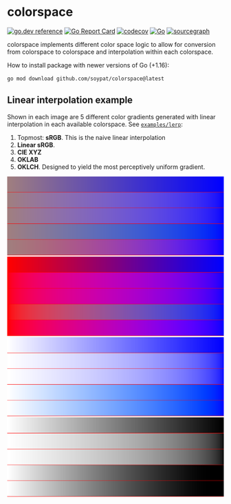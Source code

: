 # colorspace
[![go.dev reference](https://pkg.go.dev/badge/github.com/soypat/colorspace)](https://pkg.go.dev/github.com/soypat/colorspace)
[![Go Report Card](https://goreportcard.com/badge/github.com/soypat/colorspace)](https://goreportcard.com/report/github.com/soypat/colorspace)
[![codecov](https://codecov.io/gh/soypat/colorspace/branch/main/graph/badge.svg)](https://codecov.io/gh/soypat/colorspace)
[![Go](https://github.com/soypat/colorspace/actions/workflows/go.yml/badge.svg)](https://github.com/soypat/colorspace/actions/workflows/go.yml)
[![sourcegraph](https://sourcegraph.com/github.com/soypat/colorspace/-/badge.svg)](https://sourcegraph.com/github.com/soypat/colorspace?badge)

colorspace implements different color space logic to allow for conversion from colorspace to colorspace and interpolation within each colorspace.

How to install package with newer versions of Go (+1.16):
```sh
go mod download github.com/soypat/colorspace@latest
```

## Linear interpolation example
Shown in each image are 5 different color gradients generated with linear interpolation in each available colorspace. See [`examples/lerp`](./examples/lerp/lerp.go):
1. Topmost: **sRGB**. This is the naive linear interpolation
2. **Linear sRGB**. 
3. **CIE XYZ**
4. **OKLAB**
5. **OKLCH**. Designed to yield the most perceptively uniform gradient.


![greyred to blue lerp](./greyred-blue.png)
![red to blue lerp](./red-blue.png)
![white to blue lerp](./white-blue.png)
![white to black lerp](./white-black.png)
